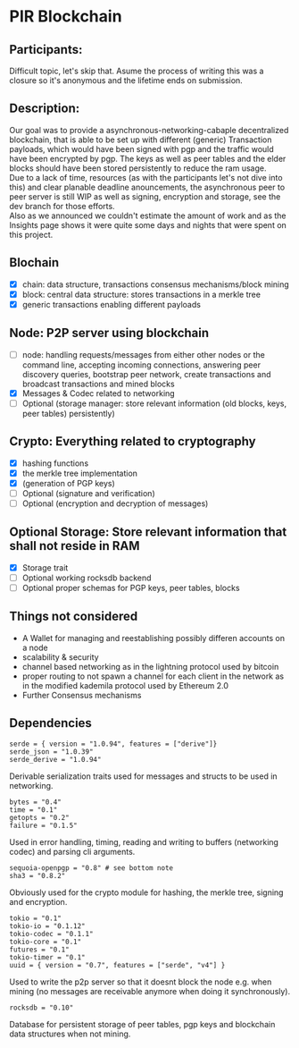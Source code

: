 # PIR Blockchain
## Participants:
Difficult topic, let's skip that. Asume the process of writing this was a closure so it's anonymous and the lifetime ends on submission.  

## Description: 
Our goal was to provide a asynchronous-networking-cabaple decentralized blockchain, that is able to be set up with different (generic) Transaction payloads, which would have been signed with pgp and the traffic would have been encrypted by pgp. The keys as well as peer tables and the elder blocks should have been stored persistently to reduce the ram usage.  
Due to a lack of time, resources (as with the participants let's not dive into this) and clear planable deadline anouncements, the asynchronous peer to peer server is still WIP as well as signing, encryption and storage, see the dev branch for those efforts.  
Also as we announced we couldn't estimate the amount of work and as the Insights page shows it were quite some days and nights that were spent on this project.

## Blochain
- [x] chain: data structure, transactions consensus mechanisms/block mining
- [x] block: central data structure: stores transactions in a merkle tree 
- [x] generic transactions enabling different payloads

## Node: P2P server using blockchain 
- [ ] node: handling requests/messages from either other nodes or the 
command line, accepting incoming connections, answering peer discovery queries, 
bootstrap peer network, create transactions and broadcast transactions and mined blocks
- [x] Messages & Codec related to networking
- [ ] Optional (storage manager: store relevant information (old blocks, keys, peer 
tables) persistently)

## Crypto: Everything related to cryptography
- [x] hashing functions 
- [x] the merkle tree implementation
- [x] (generation of PGP keys)
- [ ] Optional (signature and verification)
- [ ] Optional (encryption and decryption of messages)

## Optional Storage: Store relevant information that shall not reside in RAM
- [x] Storage trait
- [ ] Optional working rocksdb backend
- [ ] Optional proper schemas for PGP keys, peer tables, blocks

## Things not considered
- A Wallet for managing and reestablishing possibly differen accounts on a node  
- scalability & security  
- channel based networking as in the lightning protocol used by bitcoin
- proper routing to not spawn a channel for each client in the network as in the modified kademila protocol used by Ethereum 2.0  
- Further Consensus mechanisms

## Dependencies
```
serde = { version = "1.0.94", features = ["derive"]}
serde_json = "1.0.39"
serde_derive = "1.0.94"
```  
Derivable serialization traits used for messages and structs to be used in networking.  
```
bytes = "0.4"
time = "0.1"
getopts = "0.2"
failure = "0.1.5"
```  
Used in error handling, timing, reading and writing to buffers (networking codec) and parsing cli arguments.  
```
sequoia-openpgp = "0.8" # see bottom note
sha3 = "0.8.2"
```
Obviously used for the crypto module for hashing, the merkle tree, signing and encryption.  

```
tokio = "0.1"
tokio-io = "0.1.12"
tokio-codec = "0.1.1"
tokio-core = "0.1"
futures = "0.1"
tokio-timer = "0.1"
uuid = { version = "0.7", features = ["serde", "v4"] }
```  
Used to write the p2p server so that it doesnt block the node e.g. when mining (no messages are receivable anymore when doing it synchronously).  

```
rocksdb = "0.10"
```
Database for persistent storage of peer tables, pgp keys and blockchain data structures when not mining.  
